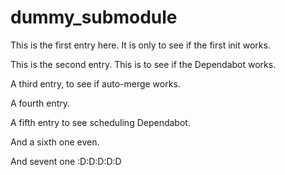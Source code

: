 # dummy_submodule

This is the first entry here. It is only to see if the first init works.

This is the second entry. This is to see if the Dependabot works.

A third entry, to see if auto-merge works.

A fourth entry.

A fifth entry to see scheduling Dependabot.

And a sixth one even.

And sevent one :D:D:D:D:D
